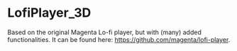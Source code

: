 # LofiPlayer_3D
Based on the original Magenta Lo-fi player, but with (many) added functionalities.
It can be found here: https://github.com/magenta/lofi-player. 

